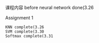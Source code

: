 课程内容
    before neural network done(3.26
    
Assignment 1
    
    KNN complete(3.26
    SVM complete(3.30
    Softmax complete(3.31

    

